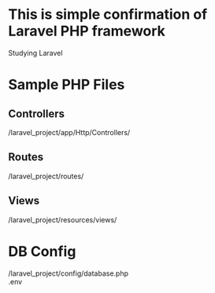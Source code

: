 # This is simple confirmation of Laravel PHP framework

Studying Laravel

# Sample PHP Files
## Controllers <br>
/laravel_project/app/Http/Controllers/ <br>
## Routes <br>
/laravel_project/routes/ <br>
## Views <br>
/laravel_project/resources/views/

# DB Config
/laravel_project/config/database.php <br>
.env
